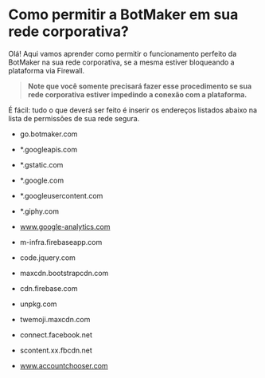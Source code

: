 # Como permitir a BotMaker em sua rede corporativa?

Olá! Aqui vamos aprender como permitir o funcionamento perfeito da BotMaker na sua rede corporativa, se a mesma estiver bloqueando a plataforma via Firewall.

> **Note que você somente precisará fazer esse procedimento se sua rede corporativa estiver impedindo a conexão com a plataforma.**

É fácil: tudo o que deverá ser feito é inserir os endereços listados abaixo na lista de permissões de sua rede segura.

- go.botmaker.com

- *.googleapis.com

- *.gstatic.com

- *.google.com

- *.googleusercontent.com

- *.giphy.com  

- www.google-analytics.com

- m-infra.firebaseapp.com

- code.jquery.com

- maxcdn.bootstrapcdn.com

- cdn.firebase.com

- unpkg.com

- twemoji.maxcdn.com

- connect.facebook.net

- scontent.xx.fbcdn.net

- www.accountchooser.com
